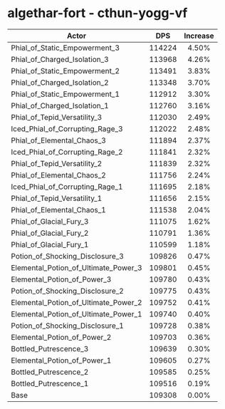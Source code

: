 # algethar-fort - cthun-yogg-vf
| Actor | DPS | Increase |
|---|:---:|:---:|
|Phial_of_Static_Empowerment_3|114224|4.50%|
|Phial_of_Charged_Isolation_3|113968|4.26%|
|Phial_of_Static_Empowerment_2|113491|3.83%|
|Phial_of_Charged_Isolation_2|113348|3.70%|
|Phial_of_Static_Empowerment_1|112912|3.30%|
|Phial_of_Charged_Isolation_1|112760|3.16%|
|Phial_of_Tepid_Versatility_3|112030|2.49%|
|Iced_Phial_of_Corrupting_Rage_3|112022|2.48%|
|Phial_of_Elemental_Chaos_3|111894|2.37%|
|Iced_Phial_of_Corrupting_Rage_2|111841|2.32%|
|Phial_of_Tepid_Versatility_2|111839|2.32%|
|Phial_of_Elemental_Chaos_2|111756|2.24%|
|Iced_Phial_of_Corrupting_Rage_1|111695|2.18%|
|Phial_of_Tepid_Versatility_1|111656|2.15%|
|Phial_of_Elemental_Chaos_1|111538|2.04%|
|Phial_of_Glacial_Fury_3|111075|1.62%|
|Phial_of_Glacial_Fury_2|110791|1.36%|
|Phial_of_Glacial_Fury_1|110599|1.18%|
|Potion_of_Shocking_Disclosure_3|109826|0.47%|
|Elemental_Potion_of_Ultimate_Power_3|109801|0.45%|
|Elemental_Potion_of_Power_3|109780|0.43%|
|Potion_of_Shocking_Disclosure_2|109775|0.43%|
|Elemental_Potion_of_Ultimate_Power_2|109752|0.41%|
|Elemental_Potion_of_Ultimate_Power_1|109740|0.40%|
|Potion_of_Shocking_Disclosure_1|109728|0.38%|
|Elemental_Potion_of_Power_2|109703|0.36%|
|Bottled_Putrescence_3|109639|0.30%|
|Elemental_Potion_of_Power_1|109605|0.27%|
|Bottled_Putrescence_2|109585|0.25%|
|Bottled_Putrescence_1|109516|0.19%|
|Base|109308|0.00%|
